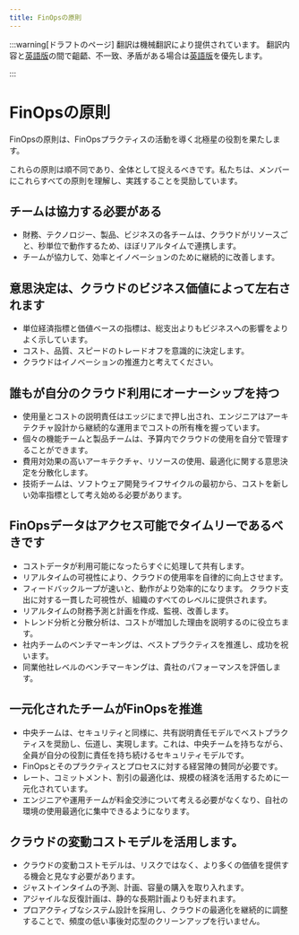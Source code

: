 ```yaml
---
title: FinOpsの原則
---
```


:::warning[ドラフトのページ]
翻訳は機械翻訳により提供されています。
翻訳内容と[英語版]の間で齟齬、不一致、矛盾がある場合は[英語版]を優先します。

[英語版]:https://www.finops.org/framework/
:::

# FinOpsの原則

FinOpsの原則は、FinOpsプラクティスの活動を導く北極星の役割を果たします。

これらの原則は順不同であり、全体として捉えるべきです。私たちは、メンバーにこれらすべての原則を理解し、実践することを奨励しています。

## チームは協力する必要がある

- 財務、テクノロジー、製品、ビジネスの各チームは、クラウドがリソースごと、秒単位で動作するため、ほぼリアルタイムで連携します。
- チームが協力して、効率とイノベーションのために継続的に改善します。

## 意思決定は、クラウドのビジネス価値によって左右されます

- 単位経済指標と価値ベースの指標は、総支出よりもビジネスへの影響をよりよく示しています。
- コスト、品質、スピードのトレードオフを意識的に決定します。
- クラウドはイノベーションの推進力と考えてください。

## 誰もが自分のクラウド利用にオーナーシップを持つ

- 使用量とコストの説明責任はエッジにまで押し出され、エンジニアはアーキテクチャ設計から継続的な運用までコストの所有権を握っています。
- 個々の機能チームと製品チームは、予算内でクラウドの使用を自分で管理することができます。
- 費用対効果の高いアーキテクチャ、リソースの使用、最適化に関する意思決定を分散化します。
- 技術チームは、ソフトウェア開発ライフサイクルの最初から、コストを新しい効率指標として考え始める必要があります。

## FinOpsデータはアクセス可能でタイムリーであるべきです

- コストデータが利用可能になったらすぐに処理して共有します。
- リアルタイムの可視性により、クラウドの使用率を自律的に向上させます。
- フィードバックループが速いと、動作がより効率的になります。
クラウド支出に対する一貫した可視性が、組織のすべてのレベルに提供されます。
- リアルタイムの財務予測と計画を作成、監視、改善します。
- トレンド分析と分散分析は、コストが増加した理由を説明するのに役立ちます。
- 社内チームのベンチマーキングは、ベストプラクティスを推進し、成功を祝います。
- 同業他社レベルのベンチマーキングは、貴社のパフォーマンスを評価します。

## 一元化されたチームがFinOpsを推進

- 中央チームは、セキュリティと同様に、共有説明責任モデルでベストプラクティスを奨励し、伝道し、実現します。これは、中央チームを持ちながら、全員が自分の役割に責任を持ち続けるセキュリティモデルです。
- FinOpsとそのプラクティスとプロセスに対する経営陣の賛同が必要です。
- レート、コミットメント、割引の最適化は、規模の経済を活用するために一元化されています。
- エンジニアや運用チームが料金交渉について考える必要がなくなり、自社の環境の使用最適化に集中できるようになります。

## クラウドの変動コストモデルを活用します。

- クラウドの変動コストモデルは、リスクではなく、より多くの価値を提供する機会と見なす必要があります。
- ジャストインタイムの予測、計画、容量の購入を取り入れます。
- アジャイルな反復計画は、静的な長期計画よりも好まれます。
- プロアクティブなシステム設計を採用し、クラウドの最適化を継続的に調整することで、頻度の低い事後対応型のクリーンアップを行いません。
